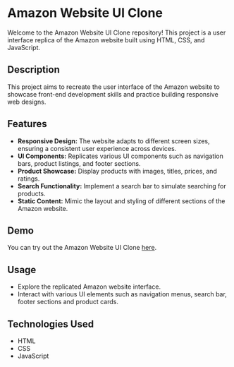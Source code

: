 # Amazon Website UI Clone

Welcome to the Amazon Website UI Clone repository! This project is a user interface replica of the Amazon website built using HTML, CSS, and JavaScript.

## Description
This project aims to recreate the user interface of the Amazon website to showcase front-end development skills and practice building responsive web designs.

## Features
- **Responsive Design:** The website adapts to different screen sizes, ensuring a consistent user experience across devices.
- **UI Components:** Replicates various UI components such as navigation bars, product listings, and footer sections.
- **Product Showcase:** Display products with images, titles, prices, and ratings.
- **Search Functionality:** Implement a search bar to simulate searching for products.
- **Static Content:** Mimic the layout and styling of different sections of the Amazon website.

## Demo
You can try out the Amazon Website UI Clone [here](https://amazon-pi-seven.vercel.app/).



## Usage
- Explore the replicated Amazon website interface.
- Interact with various UI elements such as navigation menus, search bar, footer sections and product cards.

## Technologies Used
- HTML
- CSS
- JavaScript



